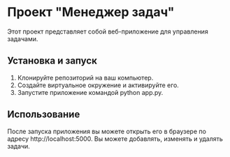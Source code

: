 # Проект "Менеджер задач"

Этот проект представляет собой веб-приложение для управления задачами.

## Установка и запуск

1. Клонируйте репозиторий на ваш компьютер.
2. Создайте виртуальное окружение и активируйте его.
3. Запустите приложение командой python app.py.

## Использование

После запуска приложения вы можете открыть его в браузере по адресу http://localhost:5000.
Вы можете добавлять, изменять и удалять задачи.